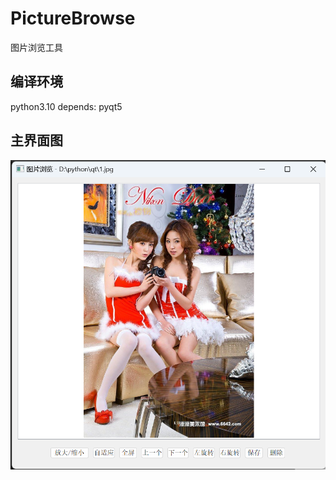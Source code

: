 # PictureBrowse
图片浏览工具

## 编译环境
python3.10 
depends: pyqt5

## 主界面图
![PictureBrowse 界面](https://github.com/clouddreamfly/PictureBrowse/blob/main/doc/sample.png)
